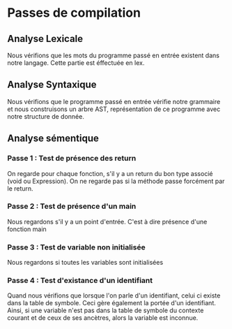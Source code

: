 # Passes de compilation
## Analyse Lexicale
Nous vérifions que les mots du programme passé en entrée existent dans notre langage. Cette partie est éffectuée en lex.

## Analyse Syntaxique
Nous vérifions que le programme passé en entrée vérifie notre grammaire et nous construisons un arbre AST, représentation de ce programme avec notre structure de donnée.

## Analyse sémentique
### Passe 1 : Test de présence des return
On regarde pour chaque fonction, s'il y a un return du bon type associé (void ou Expression). On ne regarde pas si la méthode passe forcément par le return.

### Passe 2 : Test de présence d'un main
Nous regardons s'il y a un point d'entrée. C'est à dire présence d'une fonction main

### Passe 3 : Test de variable non initialisée
Nous regardons si toutes les variables sont initialisées

### Passe 4 : Test d'existance d'un identifiant
Quand nous vérifions que lorsque l'on parle d'un identifiant, celui ci existe dans la table de symbole.
Ceci gère également la portée d'un identifiant. Ainsi, si une variable n'est pas dans la table de symbole du contexte courant et de ceux de ses ancètres, alors la variable est inconnue.
